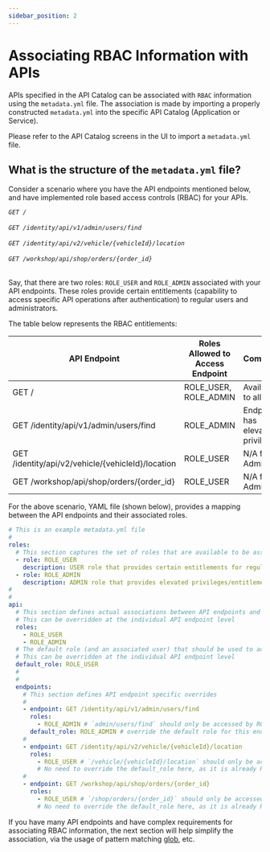 ```yaml
---
sidebar_position: 2
---
```


# Associating RBAC Information with APIs

APIs specified in the API Catalog can be associated with `RBAC` information using the `metadata.yml` file.
The association is made by importing a properly constructed `metadata.yml` into the specific API Catalog (Application or Service).

Please refer to the API Catalog screens in the UI to import a `metadata.yml` file.

## What is the structure of the `metadata.yml` file?

Consider a scenario where you have the API endpoints mentioned below, and have implemented role based access controls (RBAC) for your APIs.

*`GET /`* <br></br>
*`GET /identity/api/v1/admin/users/find`* <br></br>
*`GET /identity/api/v2/vehicle/{vehicleId}/location`* <br></br>
*`GET /workshop/api/shop/orders/{order_id}`* <br></br>

Say, that there are two roles: `ROLE_USER` and `ROLE_ADMIN` associated with your API endpoints. These roles provide certain entitlements (capability to access specific API operations after authentication) to regular users and administrators.

The table below represents the RBAC entitlements:

| API Endpoint                                      | Roles Allowed to Access Endpoint | Comments                         |
| ------------------------------------------------- | -------------------------------- | -------------------------------- |
| GET /                                             | ROLE_USER, ROLE_ADMIN            | Available to all roles           |
| GET /identity/api/v1/admin/users/find             | ROLE_ADMIN                       | Endpoint has elevated privileges |
| GET /identity/api/v2/vehicle/{vehicleId}/location | ROLE_USER                        | N/A for Admins                   |
| GET /workshop/api/shop/orders/{order_id}          | ROLE_USER                        | N/A for Admins                   |

For the above scenario, YAML file (shown below), provides a mapping between the API endpoints and their associated roles.

```YAML
# This is an example metadata.yml file
#
roles:
  # This section captures the set of roles that are available to be associated with your API endpoints
  - role: ROLE_USER
    description: USER role that provides certain entitlements for regular users
  - role: ROLE_ADMIN
    description: ADMIN role that provides elevated privileges/entitlements for administrator
#
#
api:
  # This section defines actual associations between API endpoints and roles at the global level
  # This can be overridden at the individual API endpoint level
  roles:
    - ROLE_USER
    - ROLE_ADMIN
  # The default role (and an associated user) that should be used to access all endpoints
  # This can be overridden at the individual API endpoint level
  default_role: ROLE_USER
  #
  #
  endpoints:
    # This section defines API endpoint specific overrides
    #
    - endpoint: GET /identity/api/v1/admin/users/find
      roles:
        - ROLE_ADMIN # `admin/users/find` should only be accessed by ROLE_ADMIN
      default_role: ROLE_ADMIN # override the default role for this endpoint
    #
    - endpoint: GET /identity/api/v2/vehicle/{vehicleId}/location
      roles:
        - ROLE_USER # `/vehicle/{vehicleId}/location` should only be accessed by ROLE_USER
        # No need to override the default_role here, as it is already ROLE_USER
    #
    - endpoint: GET /workshop/api/shop/orders/{order_id}
      roles:
        - ROLE_USER # `/shop/orders/{order_id}` should only be accessed by ROLE_USER
        # No need to override the default_role here, as it is already ROLE_USER 
```

If you have many API endpoints and have complex requirements for associating RBAC information, the next section will help simplify the association, via the usage of pattern matching [glob][GLOB], etc.


[GLOB]: https://github.com/begin/globbing#what-is-globbing